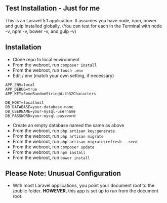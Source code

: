## Test Installation - Just for me

This is an Laravel 5.1 application. It assumes you have node, npm, bower and gulp installed globally. (You can test for each in the Terminal with node -v, npm -v, bower -v, and gulp -v)

## Installation

* Clone repo to local environment
* From the webroot, run ```composer install```
* From the webroot, run ```touch .env```
* Edit /.env (match your own setting, if necessary)

```
APP_ENV=local
APP_DEBUG=true
APP_KEY=SomeRandomStringWith32Characters
    
DB_HOST=localhost
DB_DATABASE=your-database-name
DB_USERNAME=your-mysql-username
DB_PASSWORD=your-mysql-password
```

* Create an empty database named the same as above
* From the webroot, run ```php artisan key:generate```
* From the webroot, run ```php artisan migrate```
* From the webroot, run ```php artisan migrate:refresh --seed```
* From the webroot, run ```composer update```
* From the webroot, run ```npm install```
* From the webroot, run ```bower install```

## Please Note: Unusual Configuration

* With most Laravel applications, you point your document root to the /public folder. **HOWEVER**, this app is set up to run from the document root.
